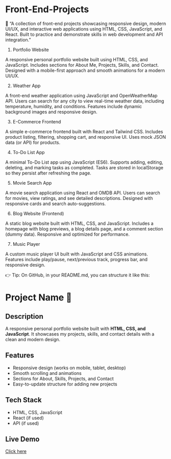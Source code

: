 # Front-End-Projects
🚀 “A collection of front-end projects showcasing responsive design, modern UI/UX, and interactive web applications using HTML, CSS, JavaScript, and React. Built to practice and demonstrate skills in web development and API integration.”
1. Portfolio Website

A responsive personal portfolio website built using HTML, CSS, and JavaScript. Includes sections for About Me, Projects, Skills, and Contact. Designed with a mobile-first approach and smooth animations for a modern UI/UX.

2. Weather App

A front-end weather application using JavaScript and OpenWeatherMap API. Users can search for any city to view real-time weather data, including temperature, humidity, and conditions. Features include dynamic background images and responsive design.

3. E-Commerce Frontend

A simple e-commerce frontend built with React and Tailwind CSS. Includes product listing, filtering, shopping cart, and responsive UI. Uses mock JSON data (or API) for products.

4. To-Do List App

A minimal To-Do List app using JavaScript (ES6). Supports adding, editing, deleting, and marking tasks as completed. Tasks are stored in localStorage so they persist after refreshing the page.

5. Movie Search App

A movie search application using React and OMDB API. Users can search for movies, view ratings, and see detailed descriptions. Designed with responsive cards and search auto-suggestions.

6. Blog Website (Frontend)

A static blog website built with HTML, CSS, and JavaScript. Includes a homepage with blog previews, a blog details page, and a comment section (dummy data). Responsive and optimized for performance.

7. Music Player

A custom music player UI built with JavaScript and CSS animations. Features include play/pause, next/previous track, progress bar, and responsive design.

👉 Tip: On GitHub, in your README.md, you can structure it like this:

# Project Name 🎨

## Description
A responsive personal portfolio website built with **HTML, CSS, and JavaScript**. It showcases my projects, skills, and contact details with a clean and modern design.

## Features
- Responsive design (works on mobile, tablet, desktop)  
- Smooth scrolling and animations  
- Sections for About, Skills, Projects, and Contact  
- Easy-to-update structure for adding new projects

## Tech Stack
- HTML, CSS, JavaScript
- React (if used)
- API (if used)

## Live Demo
[Click here](https://text-to-speak-converter.netlify.app/)
